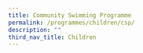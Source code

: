 ```yaml
---
title: Community Swimming Programme
permalink: /programmes/children/csp/
description: ""
third_nav_title: Children
---
```

